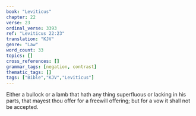 ```yaml
---
book: "Leviticus"
chapter: 22
verse: 23
ordinal_verse: 3393
ref: "Leviticus 22:23"
translation: "KJV"
genre: "Law"
word_count: 33
topics: []
cross_references: []
grammar_tags: [negation, contrast]
thematic_tags: []
tags: ["Bible","KJV","Leviticus"]
---
```

Either a bullock or a lamb that hath any thing superfluous or lacking in his parts, that mayest thou offer for a freewill offering; but for a vow it shall not be accepted.
